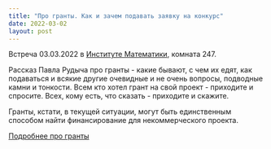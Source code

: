 ```yaml
---
title: "Про гранты. Как и зачем подавать заявку на конкурс"
date: 2022-03-02
layout: post
---
```


Встреча 03.03.2022 в [Институте Математики](https://go.2gis.com/mdkwe), комната 247.

Рассказ Павла Рудыча про гранты - какие бывают, с чем их едят, как подаваться <!--more--> и всякие другие очевидные и не очень вопросы, подводные камни и тонкости.  Всем кто хотел грант на свой проект - приходите и спросите. Всех, кому есть, что сказать - приходите и скажите.

Гранты, кстати, в текущей ситуации, могут быть единственным способом найти финансирование для некоммерческого проекта.

[Подробнее про гранты](/grants.html)
